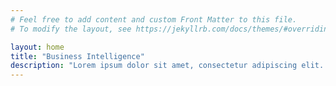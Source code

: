 ```yaml
---
# Feel free to add content and custom Front Matter to this file.
# To modify the layout, see https://jekyllrb.com/docs/themes/#overriding-theme-defaults

layout: home
title: "Business Intelligence"
description: "Lorem ipsum dolor sit amet, consectetur adipiscing elit. Curabitur nec justo fringilla, placerat ex ac, interdum mauris."
---
```

